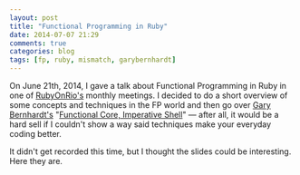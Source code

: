 ```yaml
---
layout: post
title: "Functional Programming in Ruby"
date: 2014-07-07 21:29
comments: true
categories: blog
tags: [fp, ruby, mismatch, garybernhardt]
---
```


On June 21th, 2014, I gave a talk about Functional Programming in Ruby in one of [RubyOnRio's][rubyonrio] monthly meetings. I decided to do a short overview of some concepts and techniques in the FP world and then go over [Gary Bernhardt's][garyb] "[Functional Core, Imperative Shell][funcoreimpshell]" &mdash; after all, it would be a hard sell if I couldn't show a way said techniques make your everyday coding better.

It didn't get recorded this time, but I thought the slides could be interesting. Here they are.

<script async class="speakerdeck-embed" data-id="77fedf60ddbf0131b761266a7d836638" data-ratio="1.34031413612565" src="http://speakerdeck.com/assets/embed.js"></script>

[rubyonrio]: http://rubyonrio.org
[garyb]: https://twitter.com/garybernhardt
[funcoreimpshell]: https://www.destroyallsoftware.com/screencasts/catalog/functional-core-imperative-shell

